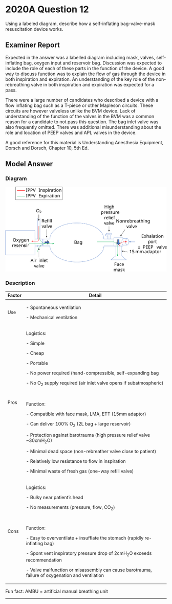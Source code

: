 # 2020A Question 12 
Using a labeled diagram, describe how a self-inflating bag-valve-mask resuscitation device works.


## Examiner Report
Expected in the answer was a labelled diagram including mask, valves, self-inflating bag, oxygen input and reservoir bag. Discussion was expected to include the role of each of these parts in the function of the device. A good way to discuss function was to explain the flow of gas through the device in both inspiration and expiration. An understanding of the key role of the non-rebreathing valve in both inspiration and expiration was expected for a pass.

There were a large number of candidates who described a device with a flow inflating bag such as a T-piece or other Mapleson circuits. These circuits are however valveless unlike the BVM device. Lack of understanding of the function of the valves in the BVM was a common reason for a candidate to not pass this question. The bag inlet valve was also frequently omitted. There was additional misunderstanding about the role and location of PEEP valves and APL valves in the device.

A good reference for this material is Understanding Anesthesia Equipment, Dorsch and Dorsch, Chapter 10, 5th Ed.

## Model Answer



### Diagram
<img src="\resources\bvm.svg">

### Description

|Factor|Detail|
| -- | -- |
|Use|<p>- Spontaneous ventilation</p><p>- Mechanical ventilation</p>|
|Pros|<p>Logistics:</p><p>- Simple</p><p>- Cheap</p><p>- Portable</p><p>- No power required (hand-compressible, self-expanding bag</p><p>- No O<sub>2</sub> supply required (air inlet valve opens if subatmospheric)</p><br><p>Function:</p><p>- Compatible with face mask, LMA, ETT (15mm adaptor)</p><p>- Can deliver 100% O<sub>2</sub> (2L bag + large reservoir)</p><p>- Protection against barotrauma (high pressure relief valve ~30cmH<sub>2</sub>O)</p><p>- Minimal dead space (non-rebreather valve close to patient)</p><p>- Relatively low resistance to flow in inspiration</p><p>- Minimal waste of fresh gas (one-way refill valve)</p>|
|Cons|<p>Logistics:</p><p>- Bulky near patient’s head</p><p>- No measurements (pressure, flow, CO<sub>2</sub>)</p><br><p>Function:</p><p>- Easy to overventilate + insufflate the stomach (rapidly re-inflating bag)</p><p>- Spont vent inspiratory pressure drop of 2cmH<sub>2</sub>O exceeds recommendation</p><p>- Valve malfunction or misassembly can cause barotrauma, failure of oxygenation and ventilation</p>|


Fun fact: AMBU = artificial manual breathing unit



--- 

